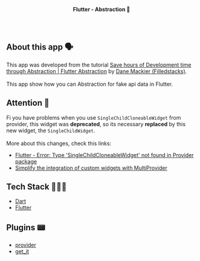 <!-- header section -->
<p align="center">
  <span><b>Flutter -  Abstraction 💭</b></span><br/>
</p>
<!-- header section END -->

<br/>

<!-- show case/gif section -->

<!-- show case/gif section END -->

<br/>

<!-- about app and course section -->

## About this app 🗣

This app was developed from the tutorial [Save hours of Development time through Abstraction | Flutter Abstraction](https://www.youtube.com/watch?v=n2yGl7vJJGM&list=PLdTodMosi-BwEwlzjN6EyS1vwGXFo-UlK&index=12) by [Dane Mackier (Filledstacks)](https://www.filledstacks.com/).<br/><br/>
This app show how you can Abstraction for fake api data in Flutter.

## Attention 🚨

Fi you have problems when you use `SingleChildCloneableWidget` from provider, this widget was **deprecated**, so its necessary **replaced** by this new widget, the `SingleChildWidget`.<br/><br/> More about this changes, check this links:<br/>

- [Flutter - Error: Type 'SingleChildCloneableWidget' not found in Provider package](https://stackoverflow.com/questions/59468968/error-type-singlechildcloneablewidget-not-found-in-provider-package)
- [Simplify the integration of custom widgets with MultiProvider](https://github.com/rrousselGit/provider/issues/237)

## Tech Stack 👩🏾‍💻

- [Dart](https://dart.dev/)
- [Flutter](https://flutter.dev/)

## Plugins 📟

- [provider](https://pub.dev/packages/provider)
- [get_it](https://pub.dev/packages/get_it)

<!-- about app and course section END -->
